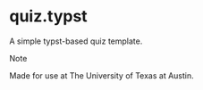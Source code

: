 # quiz.typst

A simple typst-based quiz template.

> [!NOTE]
> Made for use at The University of Texas at Austin.
